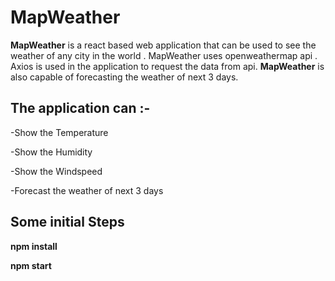 # MapWeather

**MapWeather** is a react based web application that can be used to see the weather of any city in the world . MapWeather uses openweathermap api . Axios is used in the application to request the data from api. **MapWeather** is also capable of forecasting the weather of next 3 days.

## The application can :-

-Show the Temperature

-Show the Humidity

-Show the Windspeed

-Forecast the weather of next 3 days

## Some initial Steps

**npm install**

**npm start**

